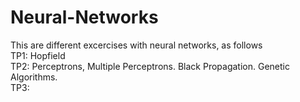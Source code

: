 # Neural-Networks  
This are different excercises with neural networks, as follows  
TP1: Hopfield  
TP2: Perceptrons, Multiple Perceptrons. Black Propagation. Genetic Algorithms.  
TP3:  

